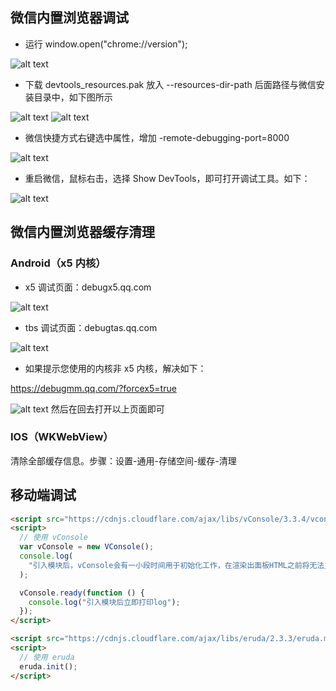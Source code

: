 ## 微信内置浏览器调试

- 运行 window.open("chrome://version");

![alt text](image-18.png)

- 下载 devtools_resources.pak 放入 --resources-dir-path 后面路径与微信安装目录中，如下图所示

![alt text](image-19.png)
![alt text](image-20.png)

- 微信快捷方式右键选中属性，增加 -remote-debugging-port=8000

![alt text](image-21.png)

- 重启微信，鼠标右击，选择 Show DevTools，即可打开调试工具。如下：

![alt text](image-22.png)

## 微信内置浏览器缓存清理

### Android（x5 内核）

- x5 调试页面：debugx5.qq.com

![alt text](image-23.png)

- tbs 调试页面：debugtas.qq.com

![alt text](image-24.png)

- 如果提示您使用的内核非 x5 内核，解决如下：

https://debugmm.qq.com/?forcex5=true

![alt text](image-25.png)
然后在回去打开以上页面即可

### IOS（WKWebView）

清除全部缓存信息。步骤：设置-通用-存储空间-缓存-清理

## 移动端调试

```html
<script src="https://cdnjs.cloudflare.com/ajax/libs/vConsole/3.3.4/vconsole.min.js"></script>
<script>
  // 使用 vConsole
  var vConsole = new VConsole();
  console.log(
    "引入模块后，vConsole会有一小段时间用于初始化工作，在渲染出面板HTML之前将无法立即打印log"
  );

  vConsole.ready(function () {
    console.log("引入模块后立即打印log");
  });
</script>

<script src="https://cdnjs.cloudflare.com/ajax/libs/eruda/2.3.3/eruda.min.js"></script>
<script>
  // 使用 eruda
  eruda.init();
</script>
```
